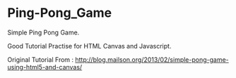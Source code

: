 # Ping-Pong_Game

Simple Ping Pong Game.

Good Tutorial Practise for HTML Canvas and Javascript.

Original Tutorial From : http://blog.mailson.org/2013/02/simple-pong-game-using-html5-and-canvas/
